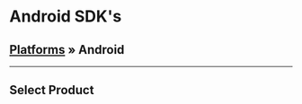# Android SDK's

## [Platforms](/platforms/) &raquo; Android

---

## Select Product

[![UMFA](../assets/spcr.gif ':class=product-umfa')](android/umfa/)
[![UMFA](../assets/spcr.gif ':class=product-fido')](android/fido/)
